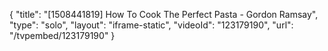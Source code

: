 {
    "title": "[1508441819] How To Cook The Perfect Pasta - Gordon Ramsay",
    "type": "solo",
    "layout": "iframe-static",
    "videoId": "123179190",
    "url": "\/tvpembed\/123179190"
}